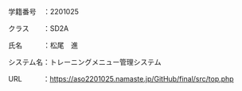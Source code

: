 学籍番号　：2201025

クラス　　：SD2A

氏名　　　：松尾　進

システム名：トレーニングメニュー管理システム

URL　　　：https://aso2201025.namaste.jp/GitHub/final/src/top.php
